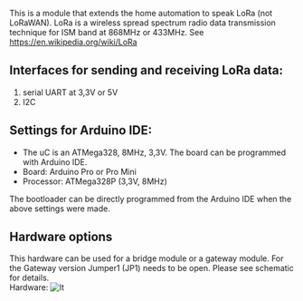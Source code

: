 This is a module that extends the home automation to speak LoRa (not LoRaWAN).
LoRa is a wireless spread spectrum radio data transmission technique for ISM band at 868MHz or 433MHz.
See https://en.wikipedia.org/wiki/LoRa

## Interfaces for sending and receiving LoRa data:
1. serial UART at 3,3V or 5V 
2. I2C

## Settings for Arduino IDE:
- The uC is an ATMega328, 8MHz, 3,3V. The board can be programmed with Arduino IDE.
- Board: Arduino Pro or Pro Mini
- Processor: ATMega328P (3,3V, 8MHz)

The bootloader can be directly programmed from the Arduino IDE when the above settings were made.

## Hardware options
This hardware can be used for a bridge module or a gateway module. For the Gateway version Jumper1 (JP1) needs to be open. Please see schematic for details.<br>
Hardware:
![lt](https://raw.githubusercontent.com/tinytronix/SX126x/master/pcb/LoRa2.JPG)

